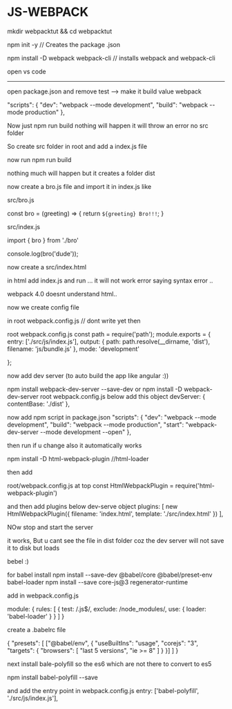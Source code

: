# JS-WEBPACK

mkdir webpacktut && cd webpacktut

npm init -y // Creates the package .json

npm install -D webpack webpack-cli   // installs webpack and webpack-cli

open vs code 

-----------------------------------------------------------------------

open package.json and remove test -->
make it build value webpack

"scripts": {
    "dev": "webpack --mode development",
    "build": "webpack --mode production"
  },

Now just npm run build nothing will happen it will throw an error no src folder

So create src folder in root and add a index.js file

now run npm run build

nothing much will happen but it creates a folder dist

now create a bro.js file and import it in index.js
like 

src/bro.js

const bro = (greeting) => {
    return `${greeting} Bro!!!`;
}

src/index.js

import { bro } from './bro'

console.log(bro('dude'));

now create a src/index.html

in html add index.js and run ... it will not work
error saying syntax error .. 

webpack 4.0 doesnt understand html..

now we create config file

in root webpack.config.js // dont write yet
then 


 root webpack.config.js
const path = require('path');
module.exports = {
    entry: ['./src/js/index.js'],
    output: {
        path: path.resolve(__dirname, 'dist'),
        filename: 'js/bundle.js'
    },
    mode: 'development'
    
};


 now add dev server (to auto build the app like angular :))
 
 npm install webpack-dev-server --save-dev or npm install -D webpack-dev-server 
 root webpack.config.js below add this object
 devServer: {
        contentBase: './dist'
},

now add npm script in package.json
 "scripts": {
    "dev": "webpack --mode development",
    "build": "webpack --mode production",
    "start": "webpack-dev-server --mode development --open"
  },
  
 then run if u change also it automatically works
 
 npm install -D html-webpack-plugin //html-loader
 
 then add 
 
 root/webpack.config.js
 at top 
const HtmlWebpackPlugin = require('html-webpack-plugin')

and then add plugins below dev-serve object
 plugins: [
        new HtmlWebpackPlugin({
            filename: 'index.html',
            template: './src/index.html'
        })
    ],
 
 NOw stop and start the server
 
 it works, But u cant see the file in dist folder coz the dev server will not save it to disk but loads
 
 
 bebel :)
 
 for babel install
 npm install --save-dev @babel/core @babel/preset-env babel-loader npm install --save core-js@3 regenerator-runtime
 
 
 add in webpack.config.js
 
 module: {
        rules: [
            {
                test: /\.js$/,
                exclude: /node_modules/,
                 use: {
                     loader: 'babel-loader'
                 }
            }
        ]
    }
 


create  a .babelrc file

{
    "presets": [
        ["@babel/env", {
            "useBuiltIns": "usage",
            "corejs": "3",
            "targets": {
                "browsers": [
                    "last 5 versions",
                    "ie >= 8"
                ]
            }
        }]
    ]
}
 
 next install bale-polyfill so the es6 which are not there to convert to es5
 
 npm install babel-polyfill --save
 
 and add the entry point in webpack.config.js
  entry: ['babel-polyfill', './src/js/index.js'],
 
 
 

